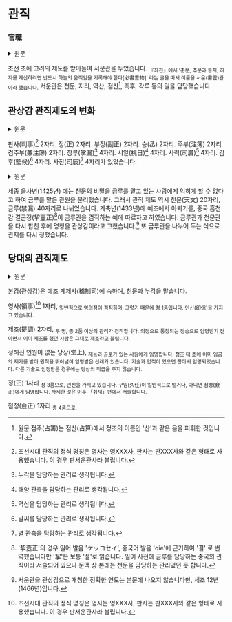 
# 관직
### 官職

<details>
    <summary>원문</summary>

國初因麗制置書雲觀. <sub>『左傳』云, 分至啓閉必書雲物, 故名書雲.</sub> 掌天文地理曆數占籌測候刻漏等事.

</details>

조선 초에 고려의 제도를 받아들여 서운관을 두었습니다. <sub>『좌전』에서 '춘분, 추분과 동지, 하지를 계산하려면 반드시 하늘의 움직임을 기록해야 한다[必書雲物]' 라는 글을 따서 이름을 서운(書雲)관 이라 했습니다.</sub> 서운관은 천문, 지리, 역산, 점산[^1], 측후, 각루 등의 일을 담당했습니다.

[^1]: 원문 점주(占籌)는 점산(占算)에서 정조의 이름인 '산'과 같은 음을 피휘한 것입니다. 

## 관상감 관직제도의 변화

<details>
    <summary>원문</summary>

判事二員. 正二員. 副正二員. 丞二員. 注簿二員. 兼注簿二員. 掌漏四員. 視日四員. 司曆四員. 監候四員. 司辰四員.

</details>

판사(判事)[^2] 2자리. 정(正) 2자리. 부정(副正) 2자리. 승(丞) 2자리. 주부(注簿) 2자리.  겸주부(兼注簿) 2자리. 장루(掌漏)[^3] 4자리. 시일(視日)[^4] 4자리. 사력(司曆)[^5] 4자리. 감후(監候)[^6] 4자리. 사진(司辰)[^7] 4자리가 있었습니다.

[^2]: 조선시대 관직의 정식 명칭은 영사는 영XXX사, 판사는 판XXX사와 같은 형태로 사용했습니다. 이 경우 판서운관사라 불립니다. 
[^3]: 누각을 담당하는 관리로 생각됩니다.
[^4]: 태양 관측을 담당하는 관리로 생각됩니다.
[^5]: 역산을 담당하는 관리로 생각됩니다.
[^6]: 날씨를 담당하는 관리로 생각됩니다.
[^7]: 별 관측을 담당하는 관리로 생각됩니다.

<details>
    <summary>원문</summary>

世宗乙巳, 以天文秘密不可使禁漏之人亦竝肄習, 分置禁漏㝎額. 天文二十員. 禁漏四十員. 癸丑因禮曹奏, 依中朝欽天監挈壼正兼掌禁漏例, 復以禁漏合屬於天文, 後改爲觀象監.

</details>

세종 을사년(1425년) 에는 천문의 비밀을 금루를 맡고 있는 사람에게 익히게 할 수 없다고 하여 금루를 맡은 관원을 분리했습니다. 그래서 관직 제도 역시 천문(天文) 20자리, 금루(禁漏) 40자리로 나뉘었습니다. 계축년(1433년)에 예조에서 아뢰기를, 중국 흠천감 결곤정(挈壼正)[^8]이 금루관을 겸직하는 예에 따르자고 하였습니다. 금루관과 천문관을 다시 합친 후에 명칭을 관상감이라고 고쳤습니다.[^9] 또 금루관을 나누어 두는 식으로 관제를 다시 정했습니다.

[^8]: '挈壼正'의 경우 일어 발음 'ケッコセイ', 중국어 발음 'qie'에 근거하여 '결' 로 번역했습니다만 '挈'은 보통 '설'로 읽습니다. 일어 사전에 금루를 담당하는 중국의 관직이라 서술되어 있으나 문맥 상 본래는 천문을 담당하는 관리였던 듯 합니다.
[^9]: 서운관을 관상감으로 개칭한 정확한 연도는 본문에 나오지 않습니다만, 세조 12년(1466년)입니다.

## 당대의 관직제도

<details>
    <summary>원문</summary>

本監屬於禮曹以稽制司, 掌天文漏刻也.

領事一員. <sub>領議政例兼. 有印信. </sub> 

提調一員. <sub>從二品以上兼. 議政未拜相, 前已兼提調則, 仍帶. </sub> 

堂上無㝎員. <sub>有材勞陞資者, 啓請仍仕. 正廟朝, 以初旣啓下復爲請仍事涉則. 有術業者抄啓. 他技加資不與.</sub> 

正一員. <sub>正三品. 有印信. 久任例兼, 或付僉正. 詳下「取材」篇.</sub> 

僉正一員. <sub>從四品.</sub>

</details>

본감(관상감)은 예조 계제사(稽制司)에 속하며, 천문과 누각을 맡습니다. 

영사(領事)[^2] 1자리, <sub>일반적으로 영의정이 겸직하며, 그렇기 때문에 정 1품입니다. 인신(印信)을 가지고 있습니다.</sub> 

제조(提調) 2자리, <sub>두 명, 종 2품 이상의 관리가 겸직합니다. 의정으로 통칭되는 정승으로 임명받기 전이면서 이미 제조를 했던 사람은 그대로 제조라고 불립니다.</sub> 

정해진 인원이 없는 당상(堂上), <sub>재능과 공로가 있는 사람에게 임명합니다. 정조 대 초에 이미 임금의 재가를 받아 원칙을 뛰어넘어 임명받은 선례가 있습니다. 기술과 업적이 있으면 뽑아서 임명되었습니다. 다른 기술로 인정받은 경우에는 당상의 직급을 주지 않습니다.</sub> 

정(正) 1자리 <sub>정 3품으로, 인신을 가지고 있습니다. 구임(久任)이 일반적으로 맡거나, 아니면 첨정(僉正)에게 임명합니다. 자세한 것은 이후 「취재」편에서 서술합니다.</sub> 

첨정(僉正) 1자리 <sub>종 4품으로, </sub> 